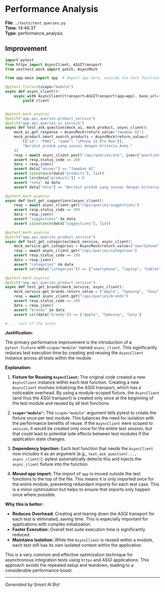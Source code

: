 # Performance Analysis

**File**: `./tests/test_queries.py`  
**Time**: 14:46:37  
**Type**: performance_analysis

## Improvement

```python
import pytest
from httpx import AsyncClient, ASGITransport
from unittest.mock import patch, AsyncMock

from app.main import app  # Import app here, outside the test functions

@pytest.fixture(scope="module")
async def async_client():
    async with AsyncClient(transport=ASGITransport(app=app), base_url="http://test") as client:
        yield client


@pytest.mark.asyncio
@patch("app.api.queries.product_service")
@patch("app.api.queries.ai_service")
async def test_ask_question(mock_ai, mock_product, async_client):
    mock_ai.get_response = AsyncMock(return_value="Jawaban AI")
    mock_product.smart_search_products = AsyncMock(return_value=(
        [{"id": "P001", "name": "iPhone 15 Pro Max"}], 
        "Berikut produk yang sesuai dengan kriteria Anda."
    ))
    resp = await async_client.post("/api/queries/ask", json={"question": "Apa laptop terbaik?"})
    assert resp.status_code == 200
    data = resp.json()
    assert data["answer"] == "Jawaban AI"
    assert isinstance(data["products"], list)
    assert len(data["products"]) > 0
    assert "note" in data
    assert data["note"] == "Berikut produk yang sesuai dengan kriteria Anda."

@pytest.mark.asyncio
async def test_get_suggestions(async_client):
    resp = await async_client.get("/api/queries/suggestions")
    assert resp.status_code == 200
    data = resp.json()
    assert "suggestions" in data
    assert isinstance(data["suggestions"], list)

@pytest.mark.asyncio
@patch("app.api.queries.product_service")
async def test_get_categories(mock_service, async_client):
    mock_service.get_categories = AsyncMock(return_value=["smartphone", "laptop", "tablet"])
    resp = await async_client.get("/api/queries/categories")
    assert resp.status_code == 200
    data = resp.json()
    assert "categories" in data
    assert set(data["categories"]) >= {"smartphone", "laptop", "tablet"}

@pytest.mark.asyncio
@patch("app.api.queries.product_service")
async def test_get_brands(mock_service, async_client):
    mock_service.get_brands.return_value = ["Apple", "Samsung", "Sony"]
    resp = await async_client.get("/api/queries/brands")
    assert resp.status_code == 200
    data = resp.json()
    assert "brands" in data
    assert set(data["brands"]) >= {"Apple", "Samsung", "Sony"}

# ... rest of the tests
```

**Justification:**

The primary performance improvement is the introduction of a `pytest.fixture` with `scope="module"` named `async_client`.  This significantly reduces test execution time by creating and reusing the `AsyncClient` instance across all tests within the module.

**Explanation:**

1. **Fixture for Reusing `AsyncClient`:**  The original code created a new `AsyncClient` instance within each test function.  Creating a new `AsyncClient` involves initializing the ASGI transport, which has a noticeable overhead.  By using a module-scoped fixture, the `AsyncClient` (and thus the ASGI transport) is created only once at the beginning of the test module and reused by all test functions.

2. **`scope="module"`:**  The `scope="module"` argument tells pytest to create the fixture once per test module.  This balances the need for isolation with the performance benefits of reuse.  If the `AsyncClient` were scoped to `session`, it would be created only once for the entire test session, but that could lead to potential side effects between test modules if the application state changes.

3. **Dependency Injection:** Each test function that needs the `AsyncClient` now includes it as an argument (e.g., `test_ask_question(..., async_client)`).  pytest automatically detects this and injects the `async_client` fixture into the function.

4. **Moved app import:** The import of `app` is moved outside the test functions to the top of the file. This means it is only imported once for the entire module, preventing redundant imports for each test case.  This is a minor optimization but helps to ensure that imports only happen once where possible.

**Why this is better:**

- **Reduces Overhead:**  Creating and tearing down the ASGI transport for each test is eliminated, saving time. This is especially important for applications with complex initialization.
- **Faster Execution:** Overall test suite execution time is significantly reduced.
- **Maintains Isolation:** While the `AsyncClient` is reused within a module, each test still has its own isolated context within the application.

This is a very common and effective optimization technique for asynchronous integration tests using `httpx` and ASGI applications. This approach avoids the repeated setup and teardown, leading to a considerable performance boost.

---
*Generated by Smart AI Bot*
